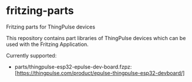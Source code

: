 # fritzing-parts
Fritzing parts for ThingPulse devices

This repository contains part libraries of ThingPulse devices which can be used with the Fritzing Application.

Currently supported:
* parts/thingpulse-esp32-epulse-dev-board.fzpz: [https://thingpulse.com/product/epulse-thingpulse-esp32-devboard/]
